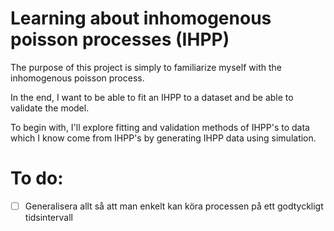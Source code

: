 # Learning about inhomogenous poisson processes (IHPP)

The purpose of this project is simply to familiarize myself with the inhomogenous poisson process.

In the end, I want to be able to fit an IHPP to a dataset and be able to validate the model.

To begin with, I'll explore fitting and validation methods of IHPP's to data which I know come from IHPP's by generating IHPP data using simulation.



# To do:

- [ ] Generalisera allt så att man enkelt kan köra processen på ett godtyckligt tidsintervall